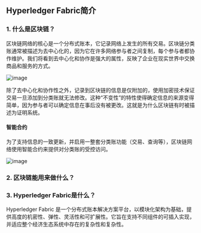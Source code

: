 ## Hyperledger Fabric简介

### 1. 什么是区块链？

区块链网络的核心是一个分布式账本，它记录网络上发生的所有交易。区块链分类账通常被描述为去中心化的，因为它在许多网络参与者之间复制，每个参与者都协作维护。我们将看到去中心化和协作是强大的属性，反映了企业在现实世界中交换商品和服务的方式。

![image](https://github.com/ERST-CloudNative/web3/assets/4653664/1f1a72c7-a51c-44ce-a189-54443bedc8fe)

除了去中心化和协作性之外，记录到区块链的信息是仅附加的，使用加密技术保证交易一旦添加到分类账就无法修改。这种“不变性”的特性使得确定信息的来源变得简单，因为参与者可以确定信息在事后没有被更改。这就是为什么区块链有时被描述为证明系统。




#### 智能合约

为了支持信息的一致更新，并启用一整套分类账功能（交易、查询等），区块链网络使用智能合约来提供对分类账的受控访问。

![image](https://github.com/ERST-CloudNative/web3/assets/4653664/ad0e1abe-6393-4e60-a079-d8e926395aea)





### 2. 区块链能用来做什么？

### 3. Hyperledger Fabric是什么？

Hyperledger Fabric 是一个分布式账本解决方案平台，以模块化架构为基础，提供高度的机密性、弹性、灵活性和可扩展性。它旨在支持不同组件的可插入实现，并适应整个经济生态系统中存在的复杂性和复杂性。


